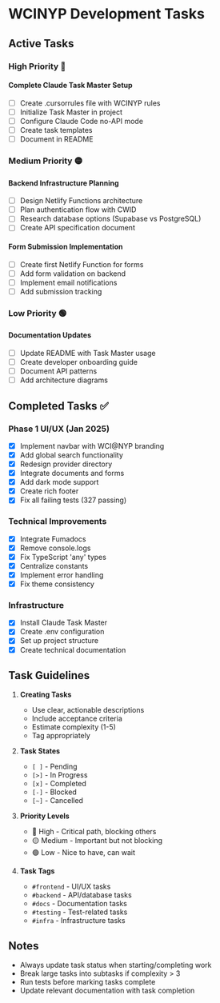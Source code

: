 # WCINYP Development Tasks

## Active Tasks

### High Priority 🔴

#### Complete Claude Task Master Setup
- [ ] Create .cursorrules file with WCINYP rules
- [ ] Initialize Task Master in project
- [ ] Configure Claude Code no-API mode
- [ ] Create task templates
- [ ] Document in README

### Medium Priority 🟡

#### Backend Infrastructure Planning
- [ ] Design Netlify Functions architecture
- [ ] Plan authentication flow with CWID
- [ ] Research database options (Supabase vs PostgreSQL)
- [ ] Create API specification document

#### Form Submission Implementation
- [ ] Create first Netlify Function for forms
- [ ] Add form validation on backend
- [ ] Implement email notifications
- [ ] Add submission tracking

### Low Priority 🟢

#### Documentation Updates
- [ ] Update README with Task Master usage
- [ ] Create developer onboarding guide
- [ ] Document API patterns
- [ ] Add architecture diagrams

## Completed Tasks ✅

### Phase 1 UI/UX (Jan 2025)
- [x] Implement navbar with WCI@NYP branding
- [x] Add global search functionality
- [x] Redesign provider directory
- [x] Integrate documents and forms
- [x] Add dark mode support
- [x] Create rich footer
- [x] Fix all failing tests (327 passing)

### Technical Improvements
- [x] Integrate Fumadocs
- [x] Remove console.logs
- [x] Fix TypeScript 'any' types
- [x] Centralize constants
- [x] Implement error handling
- [x] Fix theme consistency

### Infrastructure
- [x] Install Claude Task Master
- [x] Create .env configuration
- [x] Set up project structure
- [x] Create technical documentation

## Task Guidelines

1. **Creating Tasks**
   - Use clear, actionable descriptions
   - Include acceptance criteria
   - Estimate complexity (1-5)
   - Tag appropriately

2. **Task States**
   - `[ ]` - Pending
   - `[>]` - In Progress
   - `[x]` - Completed
   - `[-]` - Blocked
   - `[~]` - Cancelled

3. **Priority Levels**
   - 🔴 High - Critical path, blocking others
   - 🟡 Medium - Important but not blocking
   - 🟢 Low - Nice to have, can wait

4. **Task Tags**
   - `#frontend` - UI/UX tasks
   - `#backend` - API/database tasks
   - `#docs` - Documentation tasks
   - `#testing` - Test-related tasks
   - `#infra` - Infrastructure tasks

## Notes

- Always update task status when starting/completing work
- Break large tasks into subtasks if complexity > 3
- Run tests before marking tasks complete
- Update relevant documentation with task completion